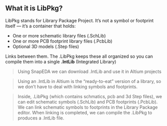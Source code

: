 ## What it is LibPkg?
LibPkg stands for Library Package Project. It’s not a symbol or footprint itself — it’s a container that holds:
- One or more schematic library files (.SchLib)
- One or more PCB footprint library files (.PcbLib)
- Optional 3D models (.Step files)

Links between them. The .LibPkg keeps these all organized so you can compile them into a single **.IntLib** (Integrated Library)
> Using SnapEDA we can download .IntLib and use it in Altium projects

> Using an .IntLib in Altium is the “ready-to-eat” version of a library, so we don’t have to deal with linking symbols and footprints.

> Inside, .LibPkg (which contains schmatics, pcb and 3d Step files), we can edit schematic symbols (.SchLib) and PCB footprints (.PcbLib).
We can link schematic symbols to footprints in the Library Package editor. When linking is completed, we can compile the .LibPkg to produces a .IntLib file.

